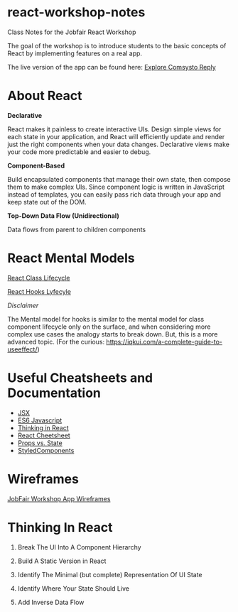# react-workshop-notes
Class Notes for the Jobfair React Workshop

The goal of the workshop is to introduce students to the basic concepts of React by implementing features on a real app.

The live version of the app can be found here: [Explore Comsysto Reply](https://csb-6twv6-71kwkht7u.vercel.app/)

# About React

**Declarative**

React makes it painless to create interactive UIs. Design simple views for each state in your application, and React will efficiently update and render just the right components when your data changes. Declarative views make your code more predictable and easier to debug.

**Component-Based**

Build encapsulated components that manage their own state, then compose them to make complex UIs. Since component logic is written in JavaScript instead of templates, you can easily pass rich data through your app and keep state out of the DOM.

**Top-Down Data Flow (Unidirectional)**

Data flows from parent to children components

# React Mental Models

[React Class Lifecycle](https://miro.medium.com/max/4560/1*EnuAy1kb9nOcFuIzM49Srw.png)

[React Hooks Lyfecyle](https://repository-images.githubusercontent.com/196048036/cc006f00-a420-11e9-99a6-d0bdf5f0c7bb)

*Disclaimer* 

The Mental model for hooks is similar to the mental model for class component lifecycle only on the surface, and when considering more complex use cases the analogy starts to break down. But, this is a more advanced topic. (For the curious: https://iqkui.com/a-complete-guide-to-useeffect/)

# Useful Cheatsheets and Documentation

- [JSX](https://reactjs.org/docs/introducing-jsx.html)
- [ES6 Javascript](https://devhints.io/es6)
- [Thinking in React](https://reactjs.org/docs/thinking-in-react.html)
- [React Cheetsheet](https://devhints.io/react)
- [Props vs. State](https://github.com/uberVU/react-guide/blob/master/props-vs-state.md)
- [StyledComponents](https://styled-components.com/)

# Wireframes

[JobFair Workshop App Wireframes](https://balsamiq.cloud/sbxzk00/pbo0aag)

# Thinking In React

1) Break The UI Into A Component Hierarchy

2) Build A Static Version in React

3) Identify The Minimal (but complete) Representation Of UI State

4) Identify Where Your State Should Live

5) Add Inverse Data Flow
